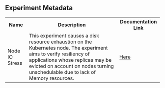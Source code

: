 ## Experiment Metadata

<table>
<tr>
<th> Name </th>
<th> Description </th>
<th> Documentation Link </th>
</tr>
<tr>
<td> Node IO Stress </td>
<td> This experiment causes a disk resource exhaustion on the Kubernetes node. The experiment aims to verify resiliency of applications whose replicas may be evicted on account on nodes turning unschedulable due to lack of Memory resources. </td>
<td>   <a href="https://docs.litmuschaos.io/docs/node-io-stress/"> Here </a> </td>
</tr> 
</table>
